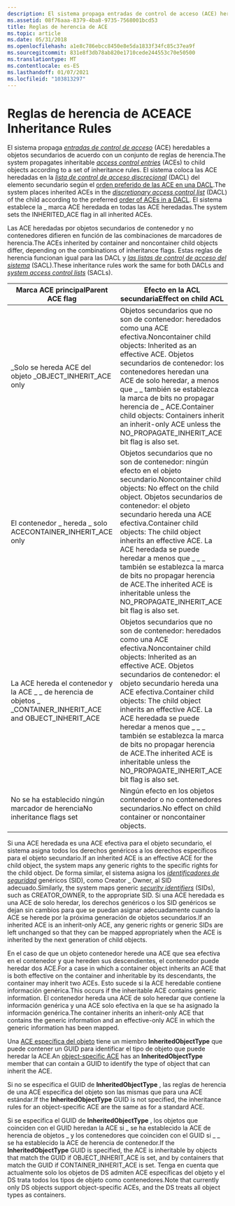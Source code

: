 ```yaml
---
description: El sistema propaga entradas de control de acceso (ACE) heredables a objetos secundarios de acuerdo con un conjunto de reglas de herencia.
ms.assetid: 08f76aaa-8379-4ba8-9735-7568001bcd53
title: Reglas de herencia de ACE
ms.topic: article
ms.date: 05/31/2018
ms.openlocfilehash: a1e8c786ebcc8450e8e5da1833f34fc85c37ea9f
ms.sourcegitcommit: 831e8f3db78ab820e1710cede244553c70e50500
ms.translationtype: MT
ms.contentlocale: es-ES
ms.lasthandoff: 01/07/2021
ms.locfileid: "103813297"
---
```

# <a name="ace-inheritance-rules"></a><span data-ttu-id="c7406-103">Reglas de herencia de ACE</span><span class="sxs-lookup"><span data-stu-id="c7406-103">ACE Inheritance Rules</span></span>

<span data-ttu-id="c7406-104">El sistema propaga [*entradas de control de acceso*](/windows/desktop/SecGloss/a-gly) (ACE) heredables a objetos secundarios de acuerdo con un conjunto de reglas de herencia.</span><span class="sxs-lookup"><span data-stu-id="c7406-104">The system propagates inheritable [*access control entries*](/windows/desktop/SecGloss/a-gly) (ACEs) to child objects according to a set of inheritance rules.</span></span> <span data-ttu-id="c7406-105">El sistema coloca las ACE heredadas en la [*lista de control de acceso discrecional*](/windows/desktop/SecGloss/d-gly) (DACL) del elemento secundario según el [orden preferido de las ACE en una DACL](order-of-aces-in-a-dacl.md).</span><span class="sxs-lookup"><span data-stu-id="c7406-105">The system places inherited ACEs in the [*discretionary access control list*](/windows/desktop/SecGloss/d-gly) (DACL) of the child according to the preferred [order of ACEs in a DACL](order-of-aces-in-a-dacl.md).</span></span> <span data-ttu-id="c7406-106">El sistema establece la \_ marca ACE heredada en todas las ACE heredadas.</span><span class="sxs-lookup"><span data-stu-id="c7406-106">The system sets the INHERITED\_ACE flag in all inherited ACEs.</span></span>

<span data-ttu-id="c7406-107">Las ACE heredadas por objetos secundarios de contenedor y no contenedores difieren en función de las combinaciones de marcadores de herencia.</span><span class="sxs-lookup"><span data-stu-id="c7406-107">The ACEs inherited by container and noncontainer child objects differ, depending on the combinations of inheritance flags.</span></span> <span data-ttu-id="c7406-108">Estas reglas de herencia funcionan igual para las DACL y [*las listas de control de acceso del sistema*](/windows/desktop/SecGloss/s-gly) (SACL).</span><span class="sxs-lookup"><span data-stu-id="c7406-108">These inheritance rules work the same for both DACLs and [*system access control lists*](/windows/desktop/SecGloss/s-gly) (SACLs).</span></span>



| <span data-ttu-id="c7406-109">Marca ACE principal</span><span class="sxs-lookup"><span data-stu-id="c7406-109">Parent ACE flag</span></span>                                  | <span data-ttu-id="c7406-110">Efecto en la ACL secundaria</span><span class="sxs-lookup"><span data-stu-id="c7406-110">Effect on child ACL</span></span>                                                                                                                                                                                                                      |
|--------------------------------------------------|------------------------------------------------------------------------------------------------------------------------------------------------------------------------------------------------------------------------------------------|
| <span data-ttu-id="c7406-111">\_Solo se hereda ACE del objeto \_</span><span class="sxs-lookup"><span data-stu-id="c7406-111">OBJECT\_INHERIT\_ACE only</span></span>                        | <span data-ttu-id="c7406-112">Objetos secundarios que no son de contenedor: heredados como una ACE efectiva.</span><span class="sxs-lookup"><span data-stu-id="c7406-112">Noncontainer child objects: Inherited as an effective ACE.</span></span> <span data-ttu-id="c7406-113">Objetos secundarios de contenedor: los contenedores heredan una ACE de solo heredar, a menos que \_ \_ también se establezca la marca de bits no propagar herencia de \_ ACE.</span><span class="sxs-lookup"><span data-stu-id="c7406-113">Container child objects: Containers inherit an inherit-only ACE unless the NO\_PROPAGATE\_INHERIT\_ACE bit flag is also set.</span></span><br/>                                       |
| <span data-ttu-id="c7406-114">El contenedor \_ hereda \_ solo ACE</span><span class="sxs-lookup"><span data-stu-id="c7406-114">CONTAINER\_INHERIT\_ACE only</span></span>                     | <span data-ttu-id="c7406-115">Objetos secundarios que no son de contenedor: ningún efecto en el objeto secundario.</span><span class="sxs-lookup"><span data-stu-id="c7406-115">Noncontainer child objects: No effect on the child object.</span></span> <span data-ttu-id="c7406-116">Objetos secundarios de contenedor: el objeto secundario hereda una ACE efectiva.</span><span class="sxs-lookup"><span data-stu-id="c7406-116">Container child objects: The child object inherits an effective ACE.</span></span> <span data-ttu-id="c7406-117">La ACE heredada se puede heredar a menos que \_ \_ \_ también se establezca la marca de bits no propagar herencia de ACE.</span><span class="sxs-lookup"><span data-stu-id="c7406-117">The inherited ACE is inheritable unless the NO\_PROPAGATE\_INHERIT\_ACE bit flag is also set.</span></span><br/> |
| <span data-ttu-id="c7406-118">La ACE hereda el contenedor y la ACE \_ \_ de herencia de objetos \_ \_</span><span class="sxs-lookup"><span data-stu-id="c7406-118">CONTAINER\_INHERIT\_ACE and OBJECT\_INHERIT\_ACE</span></span> | <span data-ttu-id="c7406-119">Objetos secundarios que no son de contenedor: heredados como una ACE efectiva.</span><span class="sxs-lookup"><span data-stu-id="c7406-119">Noncontainer child objects: Inherited as an effective ACE.</span></span> <span data-ttu-id="c7406-120">Objetos secundarios de contenedor: el objeto secundario hereda una ACE efectiva.</span><span class="sxs-lookup"><span data-stu-id="c7406-120">Container child objects: The child object inherits an effective ACE.</span></span> <span data-ttu-id="c7406-121">La ACE heredada se puede heredar a menos que \_ \_ \_ también se establezca la marca de bits no propagar herencia de ACE.</span><span class="sxs-lookup"><span data-stu-id="c7406-121">The inherited ACE is inheritable unless the NO\_PROPAGATE\_INHERIT\_ACE bit flag is also set.</span></span><br/> |
| <span data-ttu-id="c7406-122">No se ha establecido ningún marcador de herencia</span><span class="sxs-lookup"><span data-stu-id="c7406-122">No inheritance flags set</span></span>                         | <span data-ttu-id="c7406-123">Ningún efecto en los objetos contenedor o no contenedores secundarios.</span><span class="sxs-lookup"><span data-stu-id="c7406-123">No effect on child container or noncontainer objects.</span></span>                                                                                                                                                                                    |



 

<span data-ttu-id="c7406-124">Si una ACE heredada es una ACE efectiva para el objeto secundario, el sistema asigna todos los derechos genéricos a los derechos específicos para el objeto secundario.</span><span class="sxs-lookup"><span data-stu-id="c7406-124">If an inherited ACE is an effective ACE for the child object, the system maps any generic rights to the specific rights for the child object.</span></span> <span data-ttu-id="c7406-125">De forma similar, el sistema asigna los [*identificadores de seguridad*](/windows/desktop/SecGloss/s-gly) genéricos (SID), como Creator \_ Owner, al SID adecuado.</span><span class="sxs-lookup"><span data-stu-id="c7406-125">Similarly, the system maps generic [*security identifiers*](/windows/desktop/SecGloss/s-gly) (SIDs), such as CREATOR\_OWNER, to the appropriate SID.</span></span> <span data-ttu-id="c7406-126">Si una ACE heredada es una ACE de solo heredar, los derechos genéricos o los SID genéricos se dejan sin cambios para que se puedan asignar adecuadamente cuando la ACE se herede por la próxima generación de objetos secundarios.</span><span class="sxs-lookup"><span data-stu-id="c7406-126">If an inherited ACE is an inherit-only ACE, any generic rights or generic SIDs are left unchanged so that they can be mapped appropriately when the ACE is inherited by the next generation of child objects.</span></span>

<span data-ttu-id="c7406-127">En el caso de que un objeto contenedor herede una ACE que sea efectiva en el contenedor y que hereden sus descendientes, el contenedor puede heredar dos ACE.</span><span class="sxs-lookup"><span data-stu-id="c7406-127">For a case in which a container object inherits an ACE that is both effective on the container and inheritable by its descendants, the container may inherit two ACEs.</span></span> <span data-ttu-id="c7406-128">Esto sucede si la ACE heredable contiene información genérica.</span><span class="sxs-lookup"><span data-stu-id="c7406-128">This occurs if the inheritable ACE contains generic information.</span></span> <span data-ttu-id="c7406-129">El contenedor hereda una ACE de solo heredar que contiene la información genérica y una ACE solo efectiva en la que se ha asignado la información genérica.</span><span class="sxs-lookup"><span data-stu-id="c7406-129">The container inherits an inherit-only ACE that contains the generic information and an effective-only ACE in which the generic information has been mapped.</span></span>

<span data-ttu-id="c7406-130">Una [ACE específica del objeto](object-specific-aces.md) tiene un miembro **InheritedObjectType** que puede contener un GUID para identificar el tipo de objeto que puede heredar la ACE.</span><span class="sxs-lookup"><span data-stu-id="c7406-130">An [object-specific ACE](object-specific-aces.md) has an **InheritedObjectType** member that can contain a GUID to identify the type of object that can inherit the ACE.</span></span>

<span data-ttu-id="c7406-131">Si no se especifica el GUID de **InheritedObjectType** , las reglas de herencia de una ACE específica del objeto son las mismas que para una ACE estándar.</span><span class="sxs-lookup"><span data-stu-id="c7406-131">If the **InheritedObjectType** GUID is not specified, the inheritance rules for an object-specific ACE are the same as for a standard ACE.</span></span>

<span data-ttu-id="c7406-132">Si se especifica el GUID de **InheritedObjectType** , los objetos que coinciden con el GUID heredan la ACE si \_ se ha establecido la ACE de herencia de objetos \_ y los contenedores que coinciden con el GUID si \_ \_ se ha establecido la ACE de herencia de contenedor.</span><span class="sxs-lookup"><span data-stu-id="c7406-132">If the **InheritedObjectType** GUID is specified, the ACE is inheritable by objects that match the GUID if OBJECT\_INHERIT\_ACE is set, and by containers that match the GUID if CONTAINER\_INHERIT\_ACE is set.</span></span> <span data-ttu-id="c7406-133">Tenga en cuenta que actualmente solo los objetos de DS admiten ACE específicas del objeto y el DS trata todos los tipos de objeto como contenedores.</span><span class="sxs-lookup"><span data-stu-id="c7406-133">Note that currently only DS objects support object-specific ACEs, and the DS treats all object types as containers.</span></span>

 


